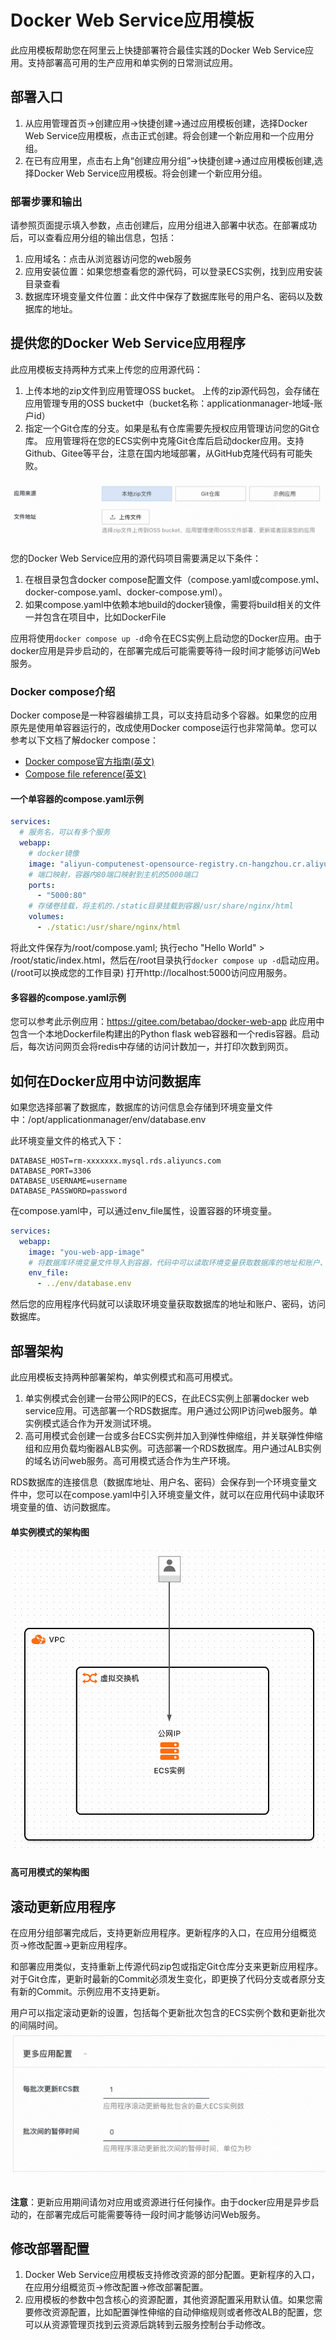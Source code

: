 # Docker Web Service应用模板

此应用模板帮助您在阿里云上快捷部署符合最佳实践的Docker Web Service应用。支持部署高可用的生产应用和单实例的日常测试应用。

## 部署入口
1. 从应用管理首页->创建应用->快捷创建->通过应用模板创建，选择Docker Web Service应用模板，点击正式创建。将会创建一个新应用和一个应用分组。
2. 在已有应用里，点击右上角“创建应用分组”->快捷创建->通过应用模板创建,选择Docker Web Service应用模板。将会创建一个新应用分组。

### 部署步骤和输出
请参照页面提示填入参数，点击创建后，应用分组进入部署中状态。在部署成功后，可以查看应用分组的输出信息，包括：
1. 应用域名：点击从浏览器访问您的web服务
2. 应用安装位置：如果您想查看您的源代码，可以登录ECS实例，找到应用安装目录查看
3. 数据库环境变量文件位置：此文件中保存了数据库账号的用户名、密码以及数据库的地址。

##  提供您的Docker Web Service应用程序
此应用模板支持两种方式来上传您的应用源代码：
1. 上传本地的zip文件到应用管理OSS bucket。
上传的zip源代码包，会存储在应用管理专用的OSS bucket中（bucket名称：applicationmanager-地域-账户id）
2. 指定一个Git仓库的分支。如果是私有仓库需要先授权应用管理访问您的Git仓库。
应用管理将在您的ECS实例中克隆Git仓库后启动docker应用。支持Github、Gitee等平台，注意在国内地域部署，从GitHub克隆代码有可能失败。
<img src="app-source.png">

您的Docker Web Service应用的源代码项目需要满足以下条件：
1. 在根目录包含docker compose配置文件（compose.yaml或compose.yml、docker-compose.yaml、docker-compose.yml）。
2. 如果compose.yaml中依赖本地build的docker镜像，需要将build相关的文件一并包含在项目中，比如DockerFile
   
应用将使用`docker compose up -d`命令在ECS实例上启动您的Docker应用。由于docker应用是异步启动的，在部署完成后可能需要等待一段时间才能够访问Web服务。

### Docker compose介绍
Docker compose是一种容器编排工具，可以支持启动多个容器。如果您的应用原先是使用单容器运行的，改成使用Docker compose运行也非常简单。您可以参考以下文档了解docker compose：
- [Docker compose官方指南(英文)](https://docs.docker.com/compose/)
- [Compose file reference(英文)](https://docs.docker.com/compose/compose-file/)

#### 一个单容器的compose.yaml示例
```yaml
services:
  # 服务名，可以有多个服务
  webapp:
    # docker镜像
    image: "aliyun-computenest-opensource-registry.cn-hangzhou.cr.aliyuncs.com/default/nginx:20240625"
    # 端口映射，容器内80端口映射到主机的5000端口
    ports:
      - "5000:80"
    # 存储卷挂载，将主机的./static目录挂载到容器/usr/share/nginx/html
    volumes:
      - ./static:/usr/share/nginx/html
```

将此文件保存为/root/compose.yaml; 执行echo "Hello World" > /root/static/index.html，然后在/root目录执行`docker compose up -d`启动应用。(/root可以换成您的工作目录)
打开http://localhost:5000访问应用服务。


#### 多容器的compose.yaml示例
您可以参考此示例应用：https://gitee.com/betabao/docker-web-app
此应用中包含一个本地Dockerfile构建出的Python flask web容器和一个redis容器。启动后，每次访问网页会将redis中存储的访问计数加一，并打印次数到网页。


## 如何在Docker应用中访问数据库
如果您选择部署了数据库，数据库的访问信息会存储到环境变量文件中：/opt/applicationmanager/env/database.env

此环境变量文件的格式入下：
```
DATABASE_HOST=rm-xxxxxxx.mysql.rds.aliyuncs.com
DATABASE_PORT=3306
DATABASE_USERNAME=username
DATABASE_PASSWORD=password
```
在compose.yaml中，可以通过env_file属性，设置容器的环境变量。

```yaml
services:
  webapp:
    image: "you-web-app-image"
    # 将数据库环境变量文件导入到容器，代码中可以读取环境变量获取数据库的地址和账户、密码
    env_file:
      - ../env/database.env
```
然后您的应用程序代码就可以读取环境变量获取数据库的地址和账户、密码，访问数据库。

## 部署架构
此应用模板支持两种部署架构，单实例模式和高可用模式。
1. 单实例模式会创建一台带公网IP的ECS，在此ECS实例上部署docker web service应用。可选部署一个RDS数据库。用户通过公网IP访问web服务。单实例模式适合作为开发测试环境。
2. 高可用模式会创建一台或多台ECS实例并加入到弹性伸缩组，并关联弹性伸缩组和应用负载均衡器ALB实例。可选部署一个RDS数据库。用户通过ALB实例的域名访问web服务。高可用模式适合作为生产环境。

RDS数据库的连接信息（数据库地址、用户名、密码）会保存到一个环境变量文件中，您可以在compose.yaml中引入环境变量文件，就可以在应用代码中读取环境变量的值、访问数据库。

#### 单实例模式的架构图
<img src="architecture_ecs_single.png">

#### 高可用模式的架构图

## 滚动更新应用程序
在应用分组部署完成后，支持更新应用程序。更新程序的入口，在应用分组概览页->修改配置->更新应用程序。

和部署应用类似，支持重新上传源代码zip包或指定Git仓库分支来更新应用程序。对于Git仓库，更新时最新的Commit必须发生变化，即更换了代码分支或者原分支有新的Commit。示例应用不支持更新。

用户可以指定滚动更新的设置，包括每个更新批次包含的ECS实例个数和更新批次的间隔时间。
<img src="update-setting.png">

**注意**：更新应用期间请勿对应用或资源进行任何操作。由于docker应用是异步启动的，在部署完成后可能需要等待一段时间才能够访问Web服务。

## 修改部署配置
1. Docker Web Service应用模板支持修改资源的部分配置。更新程序的入口，在应用分组概览页->修改配置->修改部署配置。
2. 应用模板的参数中包含核心的资源配置，其他资源配置采用默认值。如果您需要修改资源配置，比如配置弹性伸缩的自动伸缩规则或者修改ALB的配置，您可以从资源管理页找到云资源后跳转到云服务控制台手动修改。